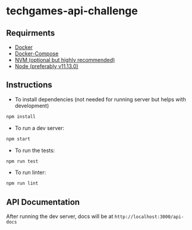 # techgames-api-challenge

## Requirments

* [Docker](https://docs.docker.com)
* [Docker-Compose](https://docs.docker.com/compose)
* [NVM (optional but highly recommended)](https://github.com/nvm-sh/nvm)
* [Node (preferably v11.13.0)](https://nodejs.org/en/download)

## Instructions

* To install dependencies (not needed for running server but helps with development)
```bash
npm install
```

* To run a dev server:
```bash
npm start
```

* To run the tests:
```bash
npm run test
```

* To run linter:
```bash
npm run lint
```

## API Documentation

After running the dev server, docs will be at `http://localhost:3000/api-docs`